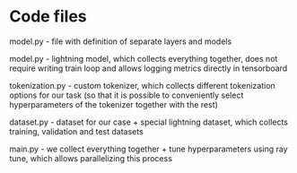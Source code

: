 # Code files

model.py - file with definition of separate layers and models


model.py - lightning model, which collects everything together, does not require writing train loop
and allows logging metrics directly in tensorboard


tokenization.py - custom tokenizer, which collects different tokenization options
for our task (so that it is possible to conveniently select hyperparameters of the tokenizer together with the rest)


dataset.py - dataset for our case + special lightning dataset, which collects
training, validation and test datasets


main.py - we collect everything together + tune hyperparameters using ray tune, which allows parallelizing this process

